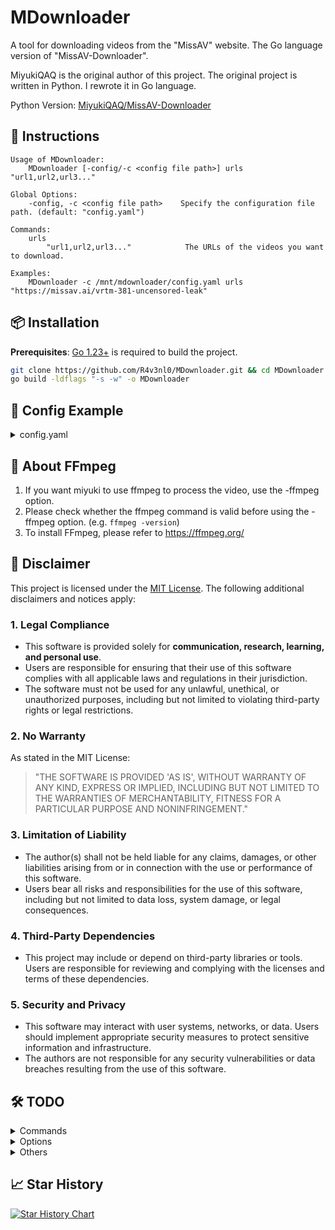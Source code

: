 # MDownloader

A tool for downloading videos from the "MissAV" website. The Go language version of "MissAV-Downloader".

MiyukiQAQ is the original author of this project. The original project is written in Python. I rewrote it in Go language.

Python Version: [MiyukiQAQ/MissAV-Downloader](https://github.com/MiyukiQAQ/MissAV-Downloader/tree/master)

## 📖 Instructions

```
Usage of MDownloader:
    MDownloader [-config/-c <config file path>] urls "url1,url2,url3..."

Global Options:
    -config, -c <config file path>    Specify the configuration file path. (default: "config.yaml")

Commands:
    urls
        "url1,url2,url3..."            The URLs of the videos you want to download.

Examples:
    MDownloader -c /mnt/mdownloader/config.yaml urls "https://missav.ai/vrtm-381-uncensored-leak"

```

## 📦 Installation

**Prerequisites**: [Go 1.23+](https://go.dev/dl/) is required to build the project.

```bash
git clone https://github.com/R4v3nl0/MDownloader.git && cd MDownloader
go build -ldflags "-s -w" -o MDownloader
```

## 📖 Config Example

<details><summary>config.yaml</summary>

This is an example of the configuration file. The program will create a new configuration file if it does not exist.

```yaml
prefix:
  cover: https://fourhoi.com/
  video: https://surrit.com/

suffix:
  playlist: /playlist.m3u8

# http request settings
requests:
  timeout: 10
  retry: 5
  delay: 2
  proxy: 
  headers:
    User-Agent: Mozilla/5.0 (Windows NT 10.0; Win64; x64) AppleWebKit/537.36 (KHTML, like Gecko) Chrome/132.0.0.0 Safari/537.36 Edg/132.0.0.0

# if you don't know how to use regex, please don't change it
regex:
  href:
    movieCollection: <a class="text-secondary group-hover:text-primary" href="([^"]+)" alt="
    publicPlaylist: <a href="([^"]+)" alt="
    nextPage: <a href="([^"]+)" rel="next"
  
  data:
    uuid: m3u8\|([a-f0-9\|]+)\|com\|surrit\|https\|video
    title: <title>([^"]+)</title>
    resolution: RESOLUTION=(\d+)x(\d+)
    videoSlice: video(\d+).jpeg

ffmpeg: ""    # input ffmpeg binary path if want to use ffmpeg
quality: 0    # 1080, 720, 480, 360, 240, 144. 0 for best quality

savePath: downloads
```

</details>

## 👀 About FFmpeg

1. If you want miyuki to use ffmpeg to process the video, use the -ffmpeg option.
2. Please check whether the ffmpeg command is valid before using the -ffmpeg option. (e.g. ```ffmpeg -version```)
3. To install FFmpeg, please refer to https://ffmpeg.org/

## 📄 Disclaimer

This project is licensed under the [MIT License](LICENSE). The following additional disclaimers and notices apply:

### 1. Legal Compliance
- This software is provided solely for **communication, research, learning, and personal use**.  
- Users are responsible for ensuring that their use of this software complies with all applicable laws and regulations in their jurisdiction.  
- The software must not be used for any unlawful, unethical, or unauthorized purposes, including but not limited to violating third-party rights or legal restrictions.

### 2. No Warranty
As stated in the MIT License:  
> "THE SOFTWARE IS PROVIDED 'AS IS', WITHOUT WARRANTY OF ANY KIND, EXPRESS OR IMPLIED, INCLUDING BUT NOT LIMITED TO THE WARRANTIES OF MERCHANTABILITY, FITNESS FOR A PARTICULAR PURPOSE AND NONINFRINGEMENT."

### 3. Limitation of Liability
- The author(s) shall not be held liable for any claims, damages, or other liabilities arising from or in connection with the use or performance of this software.  
- Users bear all risks and responsibilities for the use of this software, including but not limited to data loss, system damage, or legal consequences.

### 4. Third-Party Dependencies
- This project may include or depend on third-party libraries or tools. Users are responsible for reviewing and complying with the licenses and terms of these dependencies.

### 5. Security and Privacy
- This software may interact with user systems, networks, or data. Users should implement appropriate security measures to protect sensitive information and infrastructure.  
- The authors are not responsible for any security vulnerabilities or data breaches resulting from the use of this software.

## 🛠️ TODO

<details><summary>Commands</summary>

- [x] support urls command - option to specify the video URLs to download.
- [ ] support auth command - option to specify the username and password to download the videos collected by the account.
- [ ] support plist command - option to specify the public playlist URL to download all videos in the list.
- [ ] support search command - option to specify the search keyword to download the search results.
- [ ] support file command - option to specify the file path to download the URLs in the file.

</details>

<details><summary>Options</summary>

- [ ] limit option - option using in `plist` command to specify the number of videos to download.
- [ ] cover option - option to save the cover image of the video. (default: false)
- [ ] ffcover option - option to set the cover as the video preview while using ffmpeg. (default: false)

</details>

<details><summary>Others</summary>

- [ ] support displaying the download progress.

</details>

## 📈 Star History

[![Star History Chart](https://api.star-history.com/svg?repos=R4v3nl0/MDownloader&type=Date)](https://star-history.com/#R4v3nl0/MDownloader&Date)
